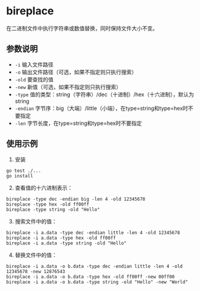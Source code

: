 # bireplace

在二进制文件中执行字符串或数值替换，同时保持文件大小不变。

## 参数说明

- `-i` 输入文件路径
- `-o` 输出文件路径（可选，如果不指定则只执行搜索）
- `-old` 要查找的值
- `-new` 新值（可选，如果不指定则只执行搜索）
- `-type` 值的类型：string（字符串）/dec（十进制）/hex（十六进制），默认为string
- `-endian` 字节序：big（大端）/little（小端），在type=string和type=hex时不要指定
- `-len` 字节长度，在type=string和type=hex时不要指定

## 使用示例

1. 安装
```
go test ./...
go install
```

2. 查看值的十六进制表示：
```
bireplace -type dec -endian big -len 4 -old 12345678
bireplace -type hex -old ff00ff
bireplace -type string -old "Hello"
```

3. 搜索文件中的值：
```
bireplace -i a.data -type dec -endian little -len 4 -old 12345678
bireplace -i a.data -type hex -old ff00ff
bireplace -i a.data -type string -old "Hello"
```

4. 替换文件中的值：
```
bireplace -i a.data -o b.data -type dec -endian little -len 4 -old 12345678 -new 12876543
bireplace -i a.data -o b.data -type hex -old ff00ff -new 00ff00
bireplace -i a.data -o b.data -type string -old "Hello" -new "World"
```
